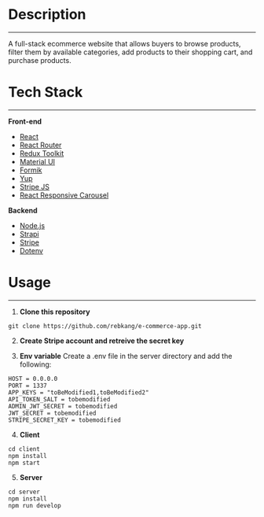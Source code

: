 # Description

---

A full-stack ecommerce website that allows buyers to browse products, filter them by available categories, add products to their shopping cart, and purchase products.

# Tech Stack

---

**Front-end**

- [React](https://reactjs.org/)
- [React Router](https://reactrouter.com/)
- [Redux Toolkit](https://redux-toolkit.js.org/tutorials/quick-start)
- [Material UI](https://mui.com/core/)
- [Formik](https://formik.org/docs/overview)
- [Yup](https://github.com/jquense/yup)
- [Stripe JS](https://stripe.com/docs/js)
- [React Responsive Carousel](https://www.npmjs.com/package/react-responsive-carousel)

**Backend**

- [Node.js](https://nodejs.org/en/)
- [Strapi](https://docs.strapi.io/)
- [Stripe](https://stripe.com/docs)
- [Dotenv](https://www.npmjs.com/package/dotenv)

# Usage

---

1. **Clone this repository**

```
git clone https://github.com/rebkang/e-commerce-app.git
```

2. **Create Stripe account and retreive the secret key**

3. **Env variable**
   Create a .env file in the server directory and add the following:

```
HOST = 0.0.0.0
PORT = 1337
APP_KEYS = "toBeModified1,toBeModified2"
API_TOKEN_SALT = tobemodified
ADMIN_JWT_SECRET = tobemodified
JWT_SECRET = tobemodified
STRIPE_SECRET_KEY = tobemodified
```

4. **Client**

```
cd client
npm install
npm start
```

5. **Server**

```
cd server
npm install
npm run develop
```
